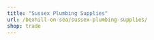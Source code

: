 ```yaml
---
title: "Sussex Plumbing Supplies"
url: /bexhill-on-sea/sussex-plumbing-supplies/
shop: trade
---
```

